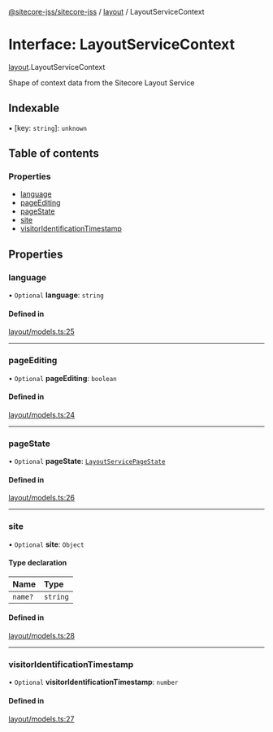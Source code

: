[@sitecore-jss/sitecore-jss](../README.md) / [layout](../modules/layout.md) / LayoutServiceContext

# Interface: LayoutServiceContext

[layout](../modules/layout.md).LayoutServiceContext

Shape of context data from the Sitecore Layout Service

## Indexable

▪ [key: `string`]: `unknown`

## Table of contents

### Properties

- [language](layout.LayoutServiceContext.md#language)
- [pageEditing](layout.LayoutServiceContext.md#pageediting)
- [pageState](layout.LayoutServiceContext.md#pagestate)
- [site](layout.LayoutServiceContext.md#site)
- [visitorIdentificationTimestamp](layout.LayoutServiceContext.md#visitoridentificationtimestamp)

## Properties

### language

• `Optional` **language**: `string`

#### Defined in

[layout/models.ts:25](https://github.com/Sitecore/jss/blob/08de6c61/packages/sitecore-jss/src/layout/models.ts#L25)

___

### pageEditing

• `Optional` **pageEditing**: `boolean`

#### Defined in

[layout/models.ts:24](https://github.com/Sitecore/jss/blob/08de6c61/packages/sitecore-jss/src/layout/models.ts#L24)

___

### pageState

• `Optional` **pageState**: [`LayoutServicePageState`](../enums/layout.LayoutServicePageState.md)

#### Defined in

[layout/models.ts:26](https://github.com/Sitecore/jss/blob/08de6c61/packages/sitecore-jss/src/layout/models.ts#L26)

___

### site

• `Optional` **site**: `Object`

#### Type declaration

| Name | Type |
| :------ | :------ |
| `name?` | `string` |

#### Defined in

[layout/models.ts:28](https://github.com/Sitecore/jss/blob/08de6c61/packages/sitecore-jss/src/layout/models.ts#L28)

___

### visitorIdentificationTimestamp

• `Optional` **visitorIdentificationTimestamp**: `number`

#### Defined in

[layout/models.ts:27](https://github.com/Sitecore/jss/blob/08de6c61/packages/sitecore-jss/src/layout/models.ts#L27)
